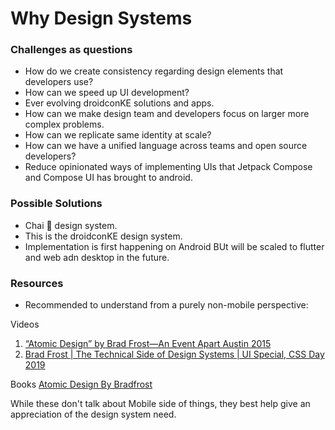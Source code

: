 # Why Design Systems

### Challenges as questions
- How do we create consistency regarding design elements that developers use?
- How can we speed up UI development?
- Ever evolving droidconKE solutions and apps.
- How can we make design team and developers focus on larger more complex problems.
- How can we replicate same identity at scale?
- How can we have a unified language across teams and open source developers?
- Reduce opinionated ways of implementing UIs that Jetpack Compose and Compose UI has brought to android.


### Possible Solutions
- Chai 🍵 design system.
- This is the droidconKE design system.
- Implementation is first happening on Android BUt will be scaled to flutter and web adn desktop in the future.


### Resources
- Recommended to understand from a purely non-mobile perspective:

Videos
1. [“Atomic Design” by Brad Frost—An Event Apart Austin 2015](https://www.youtube.com/watch?v=W-h1FtNYim4)
2. [Brad Frost | The Technical Side of Design Systems | UI Special, CSS Day 2019](https://www.youtube.com/watch?v=TgWyyoofKIA)

Books
[Atomic Design By Bradfrost](https://atomicdesign.bradfrost.com/)

While these don't talk about Mobile side of things, they best help give an appreciation of the design system need.